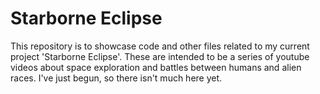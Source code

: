 # Starborne Eclipse

This repository is to showcase code and other files related to my current project 'Starborne Eclipse'. These are intended to be a series of youtube videos about space exploration and battles between humans and alien races. I've just begun, so there isn't much here yet.
